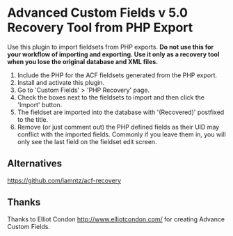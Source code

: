 # Advanced Custom Fields v 5.0 Recovery Tool from PHP Export #

Use this plugin to import fieldsets from PHP exports. <strong>Do not use this for your workflow of importing and exporting. Use it only as a recovery tool when you lose the original database and XML files.</strong>

1. Include the PHP for the ACF fieldsets generated from the PHP export.
2. Install and activate this plugin.
3. Go to 'Custom Fields' > 'PHP Recovery' page.
4. Check the boxes next to the fieldsets to import and then click the 'Import' button.
5. The fieldset are imported into the database with '(Recovered)' postfixed to the title.
6. Remove (or just comment out) the PHP defined fields as their UID may conflict with the imported fields. Commonly if you leave them in, you will only see the last field on the fieldset edit screen.

## Alternatives ##

https://github.com/iamntz/acf-recovery

## Thanks ##

Thanks to Elliot Condon http://www.elliotcondon.com/ for creating Advance Custom Fields.